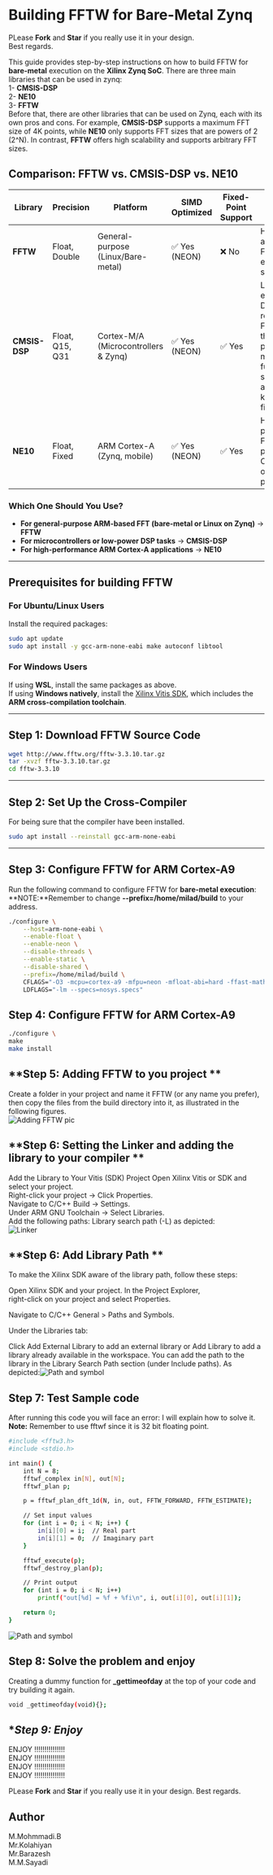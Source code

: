 # **Building FFTW for Bare-Metal Zynq**
PLease **Fork** and **Star** if you really use it in your design.  
Best regards.  

This guide provides step-by-step instructions on how to build FFTW for **bare-metal** execution on the **Xilinx Zynq SoC**.
There are three main libraries that can be used in zynq:    
1- **CMSIS-DSP**   
2- **NE10**  
3- **FFTW**  
Before that, there are other libraries that can be used on Zynq, each with its own pros and cons. For example, **CMSIS-DSP** supports a maximum FFT size of 4K points, while **NE10** only supports FFT sizes that are powers of 2 (2^N). In contrast, **FFTW** offers high scalability and supports arbitrary FFT sizes.
## Comparison: FFTW vs. CMSIS-DSP vs. NE10

| Library       | Precision       | Platform                      | SIMD Optimized | Fixed-Point Support | Best Use Case |
|--------------|----------------|-------------------------------|----------------|---------------------|---------------|
| **FFTW**     | Float, Double   | General-purpose (Linux/Bare-metal) | ✅ Yes (NEON) | ❌ No | High-accuracy FFT on embedded systems |
| **CMSIS-DSP** | Float, Q15, Q31 | Cortex-M/A (Microcontrollers & Zynq) | ✅ Yes (NEON) | ✅ Yes | Low-power embedded DSP (MCUs, real-time FFT),Less than 4k fft point and many other functions such as FIR and many kind of filtering|
| **NE10**     | Float, Fixed    | ARM Cortex-A (Zynq, mobile)  | ✅ Yes (NEON) | ✅ Yes | High-performance FFT on ARM processors, Only power of 2 FFT point |

### **Which One Should You Use?**
- **For general-purpose ARM-based FFT (bare-metal or Linux on Zynq)** → **FFTW**
- **For microcontrollers or low-power DSP tasks** → **CMSIS-DSP**
- **For high-performance ARM Cortex-A applications** → **NE10**


---

## **Prerequisites for building FFTW**

### **For Ubuntu/Linux Users**
Install the required packages:
```bash
sudo apt update
sudo apt install -y gcc-arm-none-eabi make autoconf libtool
```

### **For Windows Users**
If using **WSL**, install the same packages as above.  
If using **Windows natively**, install the [Xilinx Vitis SDK](https://www.xilinx.com/products/design-tools/vitis.html), which includes the **ARM cross-compilation toolchain**.

---

## **Step 1: Download FFTW Source Code**
```bash
wget http://www.fftw.org/fftw-3.3.10.tar.gz
tar -xvzf fftw-3.3.10.tar.gz
cd fftw-3.3.10
```

---

## **Step 2: Set Up the Cross-Compiler**
For being sure that the compiler have been installed. 
```bash
sudo apt install --reinstall gcc-arm-none-eabi
```

---

## **Step 3: Configure FFTW for ARM Cortex-A9**
Run the following command to configure FFTW for **bare-metal execution**:   
**NOTE:**Remember to change **--prefix=/home/milad/build** to your address.
```bash
./configure \
    --host=arm-none-eabi \
    --enable-float \
    --enable-neon \
    --disable-threads \
    --enable-static \
    --disable-shared \
    --prefix=/home/milad/build \
    CFLAGS="-O3 -mcpu=cortex-a9 -mfpu=neon -mfloat-abi=hard -ffast-math -ffreestanding -DFFTW_NO_TIMER" \
    LDFLAGS="-lm --specs=nosys.specs"  
```  
## **Step 4: Configure FFTW for ARM Cortex-A9**  
```bash
./configure \
make
make install
```  
## **Step 5: Adding FFTW to you project **  
Create a folder in your project and name it FFTW (or any name you prefer), then copy the files from the build directory into it, as illustrated in the following figures.  
![Adding FFTW pic](./imag/1.png)  


## **Step 6: Setting the Linker and adding the library to your compiler **  
Add the Library to Your Vitis (SDK) Project
Open Xilinx Vitis or SDK and select your project.  
Right-click your project → Click Properties.  
Navigate to C/C++ Build → Settings.  
Under ARM GNU Toolchain → Select Libraries.  
Add the following paths:
Library search path (-L) as depicted:  
![Linker](./imag/2.png)  


## **Step 6: Add Library Path **    
To make the Xilinx SDK aware of the library path, follow these steps:

Open Xilinx SDK and your project.
In the Project Explorer,  
 right-click on your project and select Properties.  

Navigate to C/C++ General > Paths and Symbols.  

Under the Libraries tab:  

Click Add External Library to add an external library or Add Library to add a library already available in the workspace.
You can add the path to the library in the Library Search Path section (under Include paths). As depicted:![Path and symbol](./imag/3.png)    

## **Step 7: Test Sample code** 
After running this code you will face an error: I will explain how to solve it.  
**Note:** Remember to use fftwf since it is 32 bit floating point. 
```bash
#include <fftw3.h>
#include <stdio.h>

int main() {
    int N = 8;
    fftwf_complex in[N], out[N];
    fftwf_plan p;

    p = fftwf_plan_dft_1d(N, in, out, FFTW_FORWARD, FFTW_ESTIMATE);

    // Set input values
    for (int i = 0; i < N; i++) {
        in[i][0] = i;  // Real part
        in[i][1] = 0;  // Imaginary part
    }

    fftwf_execute(p);
    fftwf_destroy_plan(p);

    // Print output
    for (int i = 0; i < N; i++)
        printf("out[%d] = %f + %fi\n", i, out[i][0], out[i][1]);

    return 0;
} 
```  
![Path and symbol](./imag/4.png)   

## **Step 8: Solve the problem and enjoy**    
Creating a dummy function for **_gettimeofday** at the top of your code and try building it again. 
```bash
void _gettimeofday(void){}; 
```  
## **Step 9: Enjoy*
ENJOY !!!!!!!!!!!!!!!   
ENJOY !!!!!!!!!!!!!!!   
ENJOY !!!!!!!!!!!!!!!  
ENJOY !!!!!!!!!!!!!!!  

PLease **Fork** and **Star** if you really use it in your design.
Best regards.


## Author
M.Mohmmadi.B  
Mr.Kolahiyan  
Mr.Barazesh   
M.M.Sayadi  
